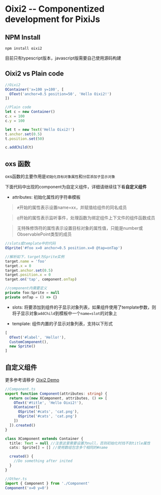 # Oixi2 -- Componentized development for PixiJs

## NPM Install

```
npm install oixi2
```

目前只有typescript版本，javascript版需要自己使用源码构建

## Oixi2 vs Plain code
``` typescript
//Oixi2
OContainer('x=100 y=100', [
  OText('anchor=0.5 position=50', 'Hello Oixi2!')
])

//Plain code
let c = new Container()
c.x = 100
c.y = 100

let t = new Text('Hello Oixi2!')
t.anchor.set(0.5)
t.position.set(50)

c.addChild(t)
```

## oxs 函数

oxs函数的主要作用是`初始化目标对象属性`和`分层添加子显示对象`

下面代码中出现的component为自定义组件，详细请继续往下看**自定义组件**

- attributes: 初始化属性的字符串模板

> `#`开始的属性表示设置name=xx，并赋值给组件的同名成员

> `@`开始的属性表示监听事件，处理函数为绑定组件上下文件的组件函数成员

> 无特殊修饰符的属性表示设置目标对象的属性值，只能是number或ObservablePoint类型的成员

``` typescript
//slots或template中的代码
OSprite('#foo x=0 anchor=0.5 position.x=0 @tap=onTap')

//解析如下，target为Sprite实例
target.name = 'foo'
target.x = 0
target.anchor.set(0.5)
target.position.x = 0
target.on('tap', component.onTap)

//component内需要定义
private foo:Sprite = null
private onTap = () => {}
```

- slots: 将要添加到组件的子显示对象列表，如果组件使用了template参数，则将子显示对象`addChild`到模板中一个`name=slot`的对象上

- template: 组件内置的子显示对象列表，支持以下形式

``` typescript
[
  OText('#label', 'Hello!'),
  CustomComponent(),
  new Sprite()
]
```

## 自定义组件

更多参考请移步 [Oixi2 Demo](https://github.com/WLDragon/oixi2_demo)

``` typescript
//Component.ts
export function Component(attributes: string) {
  return ox(new XComponent, attributes, () => [
    OText('#title', 'Hello Oixi2!'),
    OContainer([
      OSprite('#cats', 'cat.png'),
      OSprite('#cats', 'cat.png')
    ])
  ]).created()
}

class XComponent extends Container {
  title: Text = null //注意这里需要设置为null，否则初始化时找不到title属性
  cats: Sprite[] = [] //使用数组包含多个相同的#name

  created() {
    //Do something after inited
  }
}

//Other.ts
import { Component } from './Component'
Component('x=0 y=0')
```